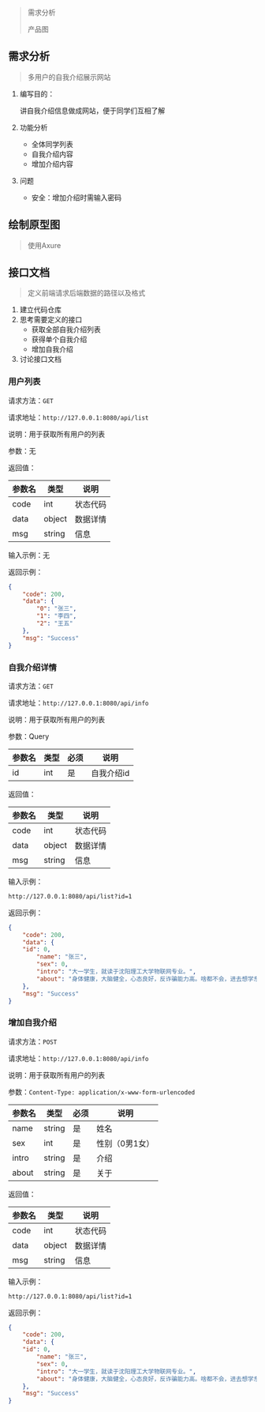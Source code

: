 > 需求分析
>
> 产品图

## 需求分析

> 多用户的自我介绍展示网站

1. 编写目的：

   讲自我介绍信息做成网站，便于同学们互相了解

2. 功能分析

   - 全体同学列表
   - 自我介绍内容
   - 增加介绍内容

3. 问题

   - 安全：增加介绍时需输入密码

## 绘制原型图

> 使用Axure

## 接口文档

> 定义前端请求后端数据的路径以及格式

1. 建立代码仓库
2. 思考需要定义的接口
   - 获取全部自我介绍列表
   - 获得单个自我介绍
   - 增加自我介绍
3. 讨论接口文档

### 用户列表

请求方法：`GET`

请求地址：`http://127.0.0.1:8080/api/list`

说明：用于获取所有用户的列表

参数：无

返回值：

| 参数名 | 类型   | 说明     |
| ------ | ------ | -------- |
| code   | int    | 状态代码 |
| data   | object | 数据详情 |
| msg    | string | 信息     |

输入示例：无

返回示例：

```json
{
	"code": 200,
	"data": {
		"0": "张三",
		"1": "李四",
		"2": "王五"
	},
	"msg": "Success"
}
```

### 自我介绍详情

请求方法：`GET`

请求地址：`http://127.0.0.1:8080/api/info`

说明：用于获取所有用户的列表

参数：Query

| 参数名 | 类型 | 必须 | 说明       |
| ------ | ---- | ---- | ---------- |
| id     | int  | 是   | 自我介绍id |

返回值：

| 参数名 | 类型   | 说明     |
| ------ | ------ | -------- |
| code   | int    | 状态代码 |
| data   | object | 数据详情 |
| msg    | string | 信息     |

输入示例：

```bash
http://127.0.0.1:8080/api/list?id=1
```

返回示例：

```json
{
	"code": 200,
	"data": {
    "id": 0,
		"name": "张三",
		"sex": 0,
		"intro": "大一学生，就读于沈阳理工大学物联网专业。",
		"about": "身体健康，大脑健全，心态良好，反诈骗能力高。啥都不会，进去想学东西的，emmmm没了。"
	},
	"msg": "Success"
}
```

### 增加自我介绍

请求方法：`POST`

请求地址：`http://127.0.0.1:8080/api/info`

说明：用于获取所有用户的列表

参数：`Content-Type: application/x-www-form-urlencoded`

| 参数名 | 类型   | 必须 | 说明           |
| ------ | ------ | ---- | -------------- |
| name   | string | 是   | 姓名           |
| sex    | int    | 是   | 性别（0男1女） |
| intro  | string | 是   | 介绍           |
| about  | string | 是   | 关于           |

返回值：

| 参数名 | 类型   | 说明     |
| ------ | ------ | -------- |
| code   | int    | 状态代码 |
| data   | object | 数据详情 |
| msg    | string | 信息     |

输入示例：

```bash
http://127.0.0.1:8080/api/list?id=1
```

返回示例：

```json
{
	"code": 200,
	"data": {
    "id": 0,
		"name": "张三",
		"sex": 0,
		"intro": "大一学生，就读于沈阳理工大学物联网专业。",
		"about": "身体健康，大脑健全，心态良好，反诈骗能力高。啥都不会，进去想学东西的，emmmm没了。"
	},
	"msg": "Success"
}
```

### 

